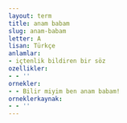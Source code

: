 ```yaml
---
layout: term
title: anam babam
slug: anam-babam
letter: A
lisan: Türkçe
anlamlar:
- içtenlik bildiren bir söz
ozellikler:
- - ''
ornekler:
- - Bilir miyim ben anam babam!
orneklerkaynak:
- - ''
---
```


